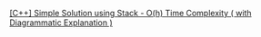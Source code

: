 [ [C++] Simple Solution using Stack - O(h) Time Complexity ( with Diagrammatic Explanation )](https://leetcode.com/problems/binary-search-tree-iterator/discuss/1430547/C%2B%2B-Simple-Solution-using-Stack-O(h)-Time-Complexity-(-with-Diagrammatic-Explanation-)) <br>